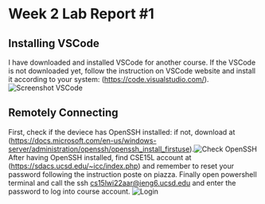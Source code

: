 # Week 2 Lab Report #1
## Installing VSCode
I have downloaded and installed VSCode for another course. If the VSCode is not downloaded yet, follow the instruction on VSCode website and install it according to your system:
(https://code.visualstudio.com/).
![Screenshot VSCode](https://github.com/zhh02/Week-2-Lab-Report/blob/main/VSCode.jpg)

## Remotely Connecting
First, check if the deviece has OpenSSH installed: if not, download at (https://docs.microsoft.com/en-us/windows-server/administration/openssh/openssh_install_firstuse).![Check OpenSSH](https://github.com/zhh02/Week-2-Lab-Report/blob/main/Remote1_CheckSSH.jpg)
After having OpenSSH installed, find CSE15L account at (https://sdacs.ucsd.edu/~icc/index.php) and remember to reset your password following the instruction poste on piazza. Finally open powershell terminal and call the ssh cs15lwi22aar@ieng6.ucsd.edu and enter the password to log into course account. 
![Login](https://github.com/zhh02/Week-2-Lab-Report/blob/main/Remote1_CheckSSH.jpg)
